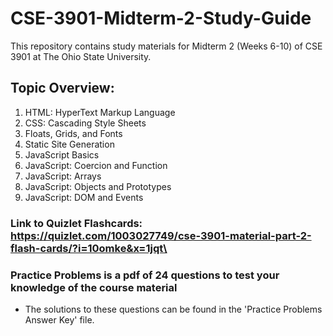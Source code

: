 # CSE-3901-Midterm-2-Study-Guide
This repository contains study materials for Midterm 2 (Weeks 6-10) of CSE 3901 at The Ohio State University.
## Topic Overview:
1. HTML: HyperText Markup Language
2. CSS: Cascading Style Sheets
3. Floats, Grids, and Fonts
4. Static Site Generation
5. JavaScript Basics
6. JavaScript: Coercion and Function
7. JavaScript: Arrays
8. JavaScript: Objects and Prototypes
9. JavaScript: DOM and Events

### Link to Quizlet Flashcards: https://quizlet.com/1003027749/cse-3901-material-part-2-flash-cards/?i=10omke&x=1jqt\

### Practice Problems is a pdf of 24 questions to test your knowledge of the course material
- The solutions to these questions can be found in the 'Practice Problems Answer Key' file.
